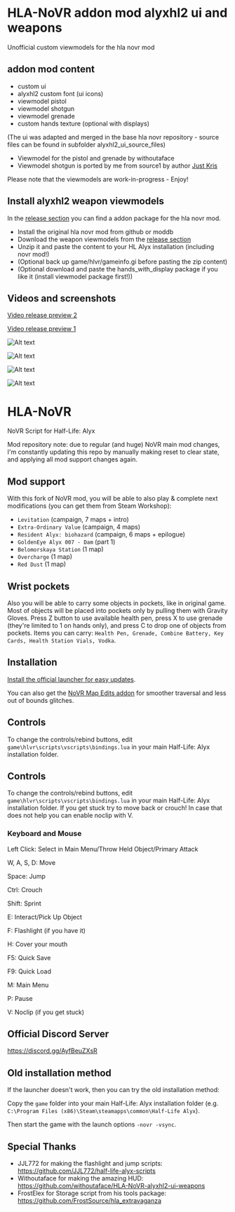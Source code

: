 # HLA-NoVR addon mod alyxhl2 ui and weapons
Unofficial custom viewmodels for the hla novr mod

## addon mod content
- custom ui
- alyxhl2 custom font (ui icons)
- viewmodel pistol
- viewmodel shotgun
- viewmodel grenade
- custom hands texture (optional with displays)

(The ui was adapted and merged in the base hla novr repository - source files can be found in subfolder alyxhl2_ui_source_files) 

- Viewmodel for the pistol and grenade by withoutaface
- Viewmodel shotgun is ported by me from source1 by author [Just Kris](https://gamebanana.com/mods/243462) 

Please note that the viewmodels are work-in-progress - Enjoy!

## Install alyxhl2 weapon viewmodels
In the [release section](https://github.com/withoutaface/HLA-NoVR-alyxhl2-ui-weapons/releases) you can find a addon package for the hla novr mod. 
- Install the original hla novr mod from github or moddb
- Download the weapon viewmodels from the [release section](https://github.com/withoutaface/HLA-NoVR-alyxhl2-ui-weapons/releases)
- Unzip it and paste the content to your HL Alyx installation (including novr mod!)
- (Optional back up game/hlvr/gameinfo.gi before pasting the zip content)
- (Optional download and paste the hands_with_display package if you like it (install viewmodel package first!))

## Videos and screenshots
[Video release preview 2](https://youtu.be/m_roPnFAIdM)

[Video release preview 1](https://youtu.be/smotVBQMiDs)

![Alt text](image/addon_alyxhl2_ui_weapons_preview2_grenade.jpg "Preview image grenade")

![Alt text](image/addon_alyxhl2_ui_weapons_preview2_pistol.jpg "Preview image pistol")

![Alt text](image/addon_alyxhl2_ui_weapons_preview2_shotgun.jpg "Preview image shotgun")

![Alt text](image/font_alyxhl2.png "Preview image font")

# HLA-NoVR
NoVR Script for Half-Life: Alyx

Mod repository note: due to regular (and huge) NoVR main mod changes, I'm constantly updating this repo by manually making reset to clear state, and applying all mod support changes again.

## Mod support
With this fork of NoVR mod, you will be able to also play & complete next modifications (you can get them from Steam Workshop):
- ``Levitation`` (campaign, 7 maps + intro)
- ``Extra-Ordinary Value`` (campaign, 4 maps) 
- ``Resident Alyx: biohazard`` (campaign, 6 maps + epilogue)
- ``GoldenEye Alyx 007 - Dam`` (part 1)
- ``Belomorskaya Station`` (1 map)
- ``Overcharge`` (1 map)
- ``Red Dust`` (1 map)

## Wrist pockets
Also you will be able to carry some objects in pockets, like in original game. Most of objects will be placed into pockets only by pulling them with Gravity Gloves. Press Z button to use available health pen, press X to use grenade (they're limited to 1 on hands only), and press C to drop one of objects from pockets.
Items you can carry: ``Health Pen, Grenade, Combine Battery, Key Cards, Health Station Vials, Vodka``.

## Installation
[Install the official launcher for easy updates](https://github.com/bfeber/HLA-NoVR-Launcher#installation-and-usage).

You can also get the [NoVR Map Edits addon](https://steamcommunity.com/sharedfiles/filedetails/?id=2956743603) for smoother traversal and less out of bounds glitches.

## Controls
To change the controls/rebind buttons, edit ``game\hlvr\scripts\vscripts\bindings.lua`` in your main Half-Life: Alyx installation folder.

## Controls
To change the controls/rebind buttons, edit ``game\hlvr\scripts\vscripts\bindings.lua`` in your main Half-Life: Alyx installation folder.
If you get stuck try to move back or crouch! In case that does not help you can enable noclip with V.

### Keyboard and Mouse
Left Click: Select in Main Menu/Throw Held Object/Primary Attack

W, A, S, D: Move

Space: Jump

Ctrl: Crouch

Shift: Sprint

E: Interact/Pick Up Object

F: Flashlight (if you have it)

H: Cover your mouth

F5: Quick Save

F9: Quick Load

M: Main Menu

P: Pause

V: Noclip (if you get stuck)

## Official Discord Server
https://discord.gg/AyfBeuZXsR

## Old installation method
If the launcher doesn't work, then you can try the old installation method:

Copy the ``game`` folder into your main Half-Life: Alyx installation folder (e.g. ``C:\Program Files (x86)\Steam\steamapps\common\Half-Life Alyx``).

Then start the game with the launch options ``-novr -vsync``.

## Special Thanks
- JJL772 for making the flashlight and jump scripts: https://github.com/JJL772/half-life-alyx-scripts
- Withoutaface for making the amazing HUD: https://github.com/withoutaface/HLA-NoVR-alyxhl2-ui-weapons
- FrostElex for Storage script from his tools package: https://github.com/FrostSource/hla_extravaganza
